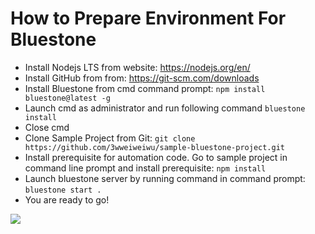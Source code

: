 # How to Prepare Environment For Bluestone
* Install Nodejs LTS from website: https://nodejs.org/en/
* Install GitHub from from: https://git-scm.com/downloads
* Install Bluestone from cmd command prompt: ``npm install bluestone@latest -g``
* Launch cmd as administrator and run following command ``bluestone install``
* Close cmd
* Clone Sample Project from Git: ``git clone https://github.com/3wweiweiwu/sample-bluestone-project.git``
* Install prerequisite for automation code. Go to sample project in command line prompt and install prerequisite: ``npm install``
* Launch bluestone server by running command in command prompt: ``bluestone start .``
* You are ready to go!

![](start-bluestone.png)

